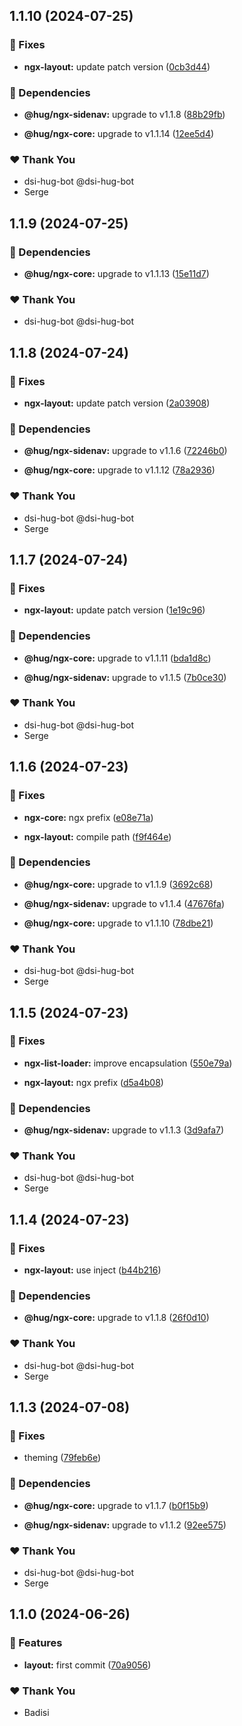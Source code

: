 ## 1.1.10 (2024-07-25)


### 🐛 Fixes

- **ngx-layout:** update patch version ([0cb3d44](https://github.com/DSI-HUG/ngx-components/commit/0cb3d44))


### 🌱 Dependencies

- **@hug/ngx-sidenav:** upgrade to v1.1.8 ([88b29fb](https://github.com/DSI-HUG/ngx-components/commit/88b29fb))

- **@hug/ngx-core:** upgrade to v1.1.14 ([12ee5d4](https://github.com/DSI-HUG/ngx-components/commit/12ee5d4))


### ❤️  Thank You

- dsi-hug-bot @dsi-hug-bot
- Serge

## 1.1.9 (2024-07-25)


### 🌱 Dependencies

- **@hug/ngx-core:** upgrade to v1.1.13 ([15e11d7](https://github.com/DSI-HUG/ngx-components/commit/15e11d7))


### ❤️  Thank You

- dsi-hug-bot @dsi-hug-bot

## 1.1.8 (2024-07-24)


### 🐛 Fixes

- **ngx-layout:** update patch version ([2a03908](https://github.com/DSI-HUG/ngx-components/commit/2a03908))


### 🌱 Dependencies

- **@hug/ngx-sidenav:** upgrade to v1.1.6 ([72246b0](https://github.com/DSI-HUG/ngx-components/commit/72246b0))

- **@hug/ngx-core:** upgrade to v1.1.12 ([78a2936](https://github.com/DSI-HUG/ngx-components/commit/78a2936))


### ❤️  Thank You

- dsi-hug-bot @dsi-hug-bot
- Serge

## 1.1.7 (2024-07-24)


### 🐛 Fixes

- **ngx-layout:** update patch version ([1e19c96](https://github.com/DSI-HUG/ngx-components/commit/1e19c96))


### 🌱 Dependencies

- **@hug/ngx-core:** upgrade to v1.1.11 ([bda1d8c](https://github.com/DSI-HUG/ngx-components/commit/bda1d8c))

- **@hug/ngx-sidenav:** upgrade to v1.1.5 ([7b0ce30](https://github.com/DSI-HUG/ngx-components/commit/7b0ce30))


### ❤️  Thank You

- dsi-hug-bot @dsi-hug-bot
- Serge

## 1.1.6 (2024-07-23)


### 🐛 Fixes

- **ngx-core:** ngx prefix ([e08e71a](https://github.com/DSI-HUG/ngx-components/commit/e08e71a))

- **ngx-layout:** compile path ([f9f464e](https://github.com/DSI-HUG/ngx-components/commit/f9f464e))


### 🌱 Dependencies

- **@hug/ngx-core:** upgrade to v1.1.9 ([3692c68](https://github.com/DSI-HUG/ngx-components/commit/3692c68))

- **@hug/ngx-sidenav:** upgrade to v1.1.4 ([47676fa](https://github.com/DSI-HUG/ngx-components/commit/47676fa))

- **@hug/ngx-core:** upgrade to v1.1.10 ([78dbe21](https://github.com/DSI-HUG/ngx-components/commit/78dbe21))


### ❤️  Thank You

- dsi-hug-bot @dsi-hug-bot
- Serge

## 1.1.5 (2024-07-23)


### 🐛 Fixes

- **ngx-list-loader:** improve encapsulation ([550e79a](https://github.com/DSI-HUG/ngx-components/commit/550e79a))

- **ngx-layout:** ngx prefix ([d5a4b08](https://github.com/DSI-HUG/ngx-components/commit/d5a4b08))


### 🌱 Dependencies

- **@hug/ngx-sidenav:** upgrade to v1.1.3 ([3d9afa7](https://github.com/DSI-HUG/ngx-components/commit/3d9afa7))


### ❤️  Thank You

- dsi-hug-bot @dsi-hug-bot
- Serge

## 1.1.4 (2024-07-23)


### 🐛 Fixes

- **ngx-layout:** use inject ([b44b216](https://github.com/DSI-HUG/ngx-components/commit/b44b216))


### 🌱 Dependencies

- **@hug/ngx-core:** upgrade to v1.1.8 ([26f0d10](https://github.com/DSI-HUG/ngx-components/commit/26f0d10))


### ❤️  Thank You

- dsi-hug-bot @dsi-hug-bot
- Serge

## 1.1.3 (2024-07-08)

### 🐛 Fixes

-   theming ([79feb6e](https://github.com/DSI-HUG/ngx-components/commit/79feb6e))

### 🌱 Dependencies

-   **@hug/ngx-core:** upgrade to v1.1.7 ([b0f15b9](https://github.com/DSI-HUG/ngx-components/commit/b0f15b9))

-   **@hug/ngx-sidenav:** upgrade to v1.1.2 ([92ee575](https://github.com/DSI-HUG/ngx-components/commit/92ee575))

### ❤️ Thank You

-   dsi-hug-bot @dsi-hug-bot
-   Serge

## 1.1.0 (2024-06-26)

### 🚀 Features

-   **layout:** first commit ([70a9056](https://github.com/DSI-HUG/ngx-components/commit/70a9056))

### ❤️ Thank You

-   Badisi
